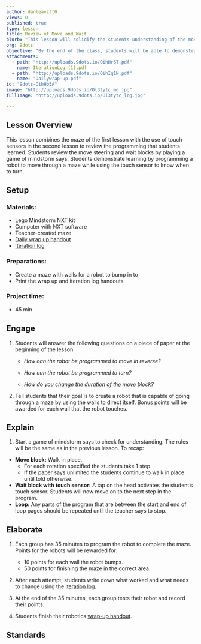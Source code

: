 ```yaml
---
author: danleavitt0
views: 0
published: true
type: lesson
title: Review of Move and Wait
blurb: "This lesson will solidify the students understanding of the move block and challenged them to move the #robot through a maze."
org: 9dots
objective: "By the end of the class, students will be able to demonstrate learning by using the move and wait blocks to move a robot through the maze."
attachments: 
  - path: "http://uploads.9dots.io/OihHr6T.pdf"
    name: IterationLog (1).pdf
  - path: "http://uploads.9dots.io/OihIq1N.pdf"
    name: "Dailywrap-up.pdf"
id: "9dots-OihHb5A"
image: "http://uploads.9dots.io/Ol3tytc_md.jpg"
fullImage: "http://uploads.9dots.io/Ol3tytc_lrg.jpg"

---
```


## Lesson Overview
This lesson combines the maze of the first lesson with the use of touch sensors in the second lesson to review the programming that students learned. Students review the move steering and wait blocks by playing a game of mindstorm says. Students demonstrate learning by programming a robot to move through a maze while using the touch sensor to know when to turn.

## Setup

### Materials:

- Lego Mindstorm NXT kit
- Computer with NXT software
- Teacher-created maze
- [Daily wrap up handout](http://uploads.9dots.io/OihIq1N.pdf)
- [Iteration log](http://uploads.9dots.io/OihHr6T.pdf)

### Preparations:

- Create a maze with walls for a robot to bump in to
- Print the wrap up and iteration log handouts

### Project time:

- 45 min

## Engage

1. Students will answer the following questions on a piece of paper at the beginning of the lesson:
	- _How can the robot be programmed to move in reverse?_
    
	- _How can the robot be programmed to turn?_
    
	- _How do you change the duration of the move block?_

2. Tell students that their goal is to create a robot that is capable of going through a maze by using the walls to direct itself. Bonus points will be awarded for each wall that the robot touches.

## Explain

1. Start a game of mindstorm says to check for understanding.  The rules will be the same as in the previous lesson. To recap:
  - **Move block:** Walk in place.
      - For each rotation specified the students take 1 step.
      - If the paper says unlimited the students continue to walk in place until told otherwise.
  - **Wait block with touch sensor:** A tap on the head activates the student’s touch sensor. Students will now move on to the next step in the program.
  - **Loop:** Any parts of the program that are between the start and end of loop pages should be repeated until the teacher says to stop.

## Elaborate

1. Each group has 35 minutes to program the robot to complete the maze. Points for the robots will be rewarded for:
	- 10 points for each wall the robot bumps.
    - 50 points for finishing the maze in the correct area.

2. After each attempt, students write down what worked and what needs to change using the [iteration log](http://uploads.9dots.io/OihHr6T.pdf). 

3. At the end of the 35 minutes, each group tests their robot and record their points.

4. Students finish their robotics [wrap-up handout](http://uploads.9dots.io/OihIq1N.pdf).

## Standards
